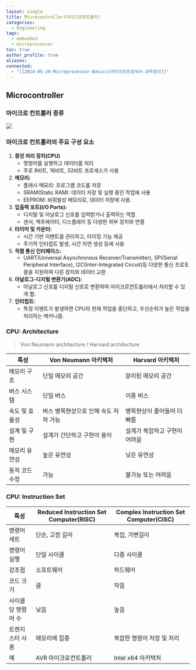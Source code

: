 ```yaml
---
layout: single
title: Microcontroller(마이크로컨트롤러)
categories:
  - Engineering
tags:
  - embedded
  - microprocessor
toc: true
author_profile: true
aliases: 
connected:
  - "[[2024-05-20-Microprocessor-Basics|마이크로프로세서-과목정리]]"
---
```

## Microcontroller
### **마이크로 컨트롤러 종류**
![](../../files/microcontrollers.png)
### 마이크로 컨트롤러의 주요 구성 요소
1. **중앙 처리 장치(CPU)**
	- 명령어를 실행하고 데이터를 처리
	- 주로 8비트, 16비트, 32비트 프로세스가 사용
2. **메모리:**
	- 플래시 메모리: 프로그램 코드를 저장
	- SRAM(Static RAM): 데이터 저장 및 실행 중인 작업에 사용
	- EEPROM: 비휘발성 메모리로, 데이터 저장에 사용.
3. **입출력 포트(I/O Ports):**
	- 디지털 및 아날로그 신호를 입력받거나 출력하는 역할.
	- 센서, 액추에이터, 디스플레이 등 다양한 외부 장치와 연결
4. **타이머 및 카운터:**
	- 시간 기반 이벤트를 관리하고, 타이밍 기능 제공
	- 주기적 인터럽트 발생, 시간 지연 생성 등에 사용
5. **직렬 통신 인터페이스:**
	- UART(Universal Asynchronous Receiver/Transmitter), SPI(Serial Peripheral Interface), I2C(Inter-Integrated Circuit)등 다양한 통신 프로토콜을 지원하여 다른 장치와 데이터 교환
6. **아날로그-디지털 변환기(ADC):**
	- 아날로그 신호를 디지털 신호로 변환하여 마이크로컨트롤러에서 처리할 수 있게 함.
7. **인터럽트:**
	- 특정 이벤트가 발생하면 CPU의 현재 작업을 중단하고, 우선순위가 높은 작업을 처리하는 메커니즘.

### CPU: Architecture
>Von Neumann architecture / Harvard architecture

| 특성       | Von Neumann 아키텍처      | Harvard 아키텍처     |
| -------- | --------------------- | ---------------- |
| 메모리 구조   | 단일 메모리 공간             | 분리된 메모리 공간       |
| 버스 시스템   | 단일 버스                 | 이중 버스            |
| 속도 및 효율성 | 버스 병목현상으로 인해 속도 저하 가능 | 병목현상이 줄어들어 더 빠름  |
| 설계 및 구현  | 설계가 간단하고 구현이 용이       | 설계가 복잡하고 구현이 어려움 |
| 메모리 유연성  | 높은 유연성                | 낮은 유연성           |
| 동적 코드 수정 | 가능                    | 불가능 또는 어려움       |
### CPU: Instruction Set

| 특성          | Reduced Instruction Set Computer(RISC) | Complex Instruction Set Computer(CISC) |
| ----------- | -------------------------------------- | -------------------------------------- |
| 명령어 세트      | 단순, 고정 길이                              | 복잡, 가변길이                               |
| 명령어 실행      | 단일 사이클                                 | 다중 사이클                                 |
| 강조점         | 소프트웨어                                  | 하드웨어                                   |
| 코드 크기       | 큼                                      | 작음                                     |
| 사이클 당 명령어 수 | 낮음                                     | 높음                                     |
| 트랜지스터 사용    | 메모리에 집중                                | 복잡한 명령어 저장 및 처리                        |
| 예           | AVR 마이크로컨트롤러                           | Intel x64 아키택처                         |
